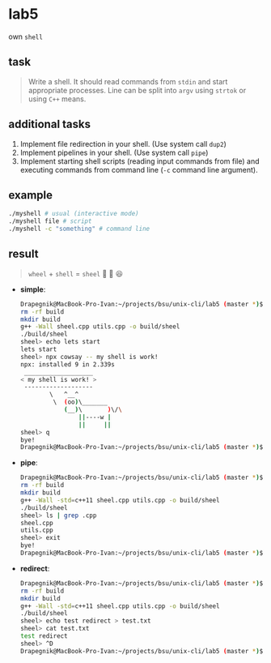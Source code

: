 # lab5
own `shell`

## task
> Write a shell. It should read commands from `stdin` and start appropriate processes. Line can be split into `argv` using `strtok` or using `C++` means.

## additional tasks
1. Implement file redirection in your shell. (Use system call `dup2`)
2. Implement pipelines in your shell. (Use system call `pipe`)
3. Implement starting shell scripts (reading input commands from file) and executing commands from command line (`-c` command line argument).

## example
```sh
./myshell # usual (interactive mode)
./myshell file # script
./myshell -c "something" # command line
```

## result
> `wheel` + `shell` = `sheel` :no_bicycles: :bug: :laughing:

* **simple**:
	```sh
	Drapegnik@MacBook-Pro-Ivan:~/projects/bsu/unix-cli/lab5 (master *)$ make run
	rm -rf build
	mkdir build
	g++ -Wall sheel.cpp utils.cpp -o build/sheel
	./build/sheel
	sheel> echo lets start
	lets start
	sheel> npx cowsay -- my shell is work!
	npx: installed 9 in 2.339s
	 ___________________
	< my shell is work! >
	 -------------------
	        \   ^__^
	         \  (oo)\_______
	            (__)\       )\/\
	                ||----w |
	                ||     ||
	sheel> q
	bye!
	Drapegnik@MacBook-Pro-Ivan:~/projects/bsu/unix-cli/lab5 (master *)$
	```

* **pipe**:
	```sh
	Drapegnik@MacBook-Pro-Ivan:~/projects/bsu/unix-cli/lab5 (master *)$ make run
	rm -rf build
	mkdir build
	g++ -Wall -std=c++11 sheel.cpp utils.cpp -o build/sheel
	./build/sheel
	sheel> ls | grep .cpp
	sheel.cpp
	utils.cpp
	sheel> exit
	bye!
	Drapegnik@MacBook-Pro-Ivan:~/projects/bsu/unix-cli/lab5 (master *)$
	```

* **redirect**:
	```sh
	Drapegnik@MacBook-Pro-Ivan:~/projects/bsu/unix-cli/lab5 (master *)$ make run
	rm -rf build
	mkdir build
	g++ -Wall -std=c++11 sheel.cpp utils.cpp -o build/sheel
	./build/sheel
	sheel> echo test redirect > test.txt
	sheel> cat test.txt
	test redirect
	sheel> ^D
	Drapegnik@MacBook-Pro-Ivan:~/projects/bsu/unix-cli/lab5 (master *)$ 
	```

